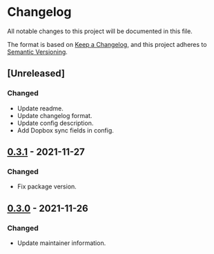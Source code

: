 # Changelog
All notable changes to this project will be documented in this file.

The format is based on [Keep a Changelog](https://keepachangelog.com/en/1.0.0/),
and this project adheres to [Semantic Versioning](https://semver.org/spec/v2.0.0.html).

## [Unreleased]

### Changed

- Update readme.
- Update changelog format.
- Update config description.
- Add Dopbox sync fields in config.

## [0.3.1](https://github.com/mikevansighem/test_addon/releases/tag/0.3.1) - 2021-11-27

### Changed

- Fix package version.

## [0.3.0](https://github.com/mikevansighem/test_addon/releases/tag/v0.3.0) - 2021-11-26

### Changed

- Update maintainer information.
